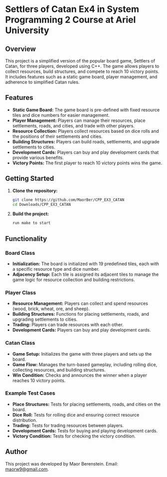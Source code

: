 
# Settlers of Catan Ex4 in System Programming 2 Course at Ariel University

## Overview

This project is a simplified version of the popular board game, Settlers of Catan, for three players, developed using C++. The game allows players to collect resources, build structures, and compete to reach 10 victory points. It includes features such as a static game board, player management, and adherence to simplified Catan rules.

## Features

- **Static Game Board:** The game board is pre-defined with fixed resource tiles and dice numbers for easier management.
- **Player Management:** Players can manage their resources, place settlements, roads, and cities, and trade with other players.
- **Resource Collection:** Players collect resources based on dice rolls and the positions of their settlements and cities.
- **Building Structures:** Players can build roads, settlements, and upgrade settlements to cities.
- **Development Cards:** Players can buy and play development cards that provide various benefits.
- **Victory Points:** The first player to reach 10 victory points wins the game.

## Getting Started

1. **Clone the repository:**
   ```bash
   git clone https://github.com/MaorBer/CPP_EX3_CATAN
   cd Downloads/CPP_EX3_CATAN
   ```

2. **Build the project:**
   ```bash
   run make to start
   ```

## Functionality

### Board Class
- **Initialization:** The board is initialized with 19 predefined tiles, each with a specific resource type and dice number.
- **Adjacency Setup:** Each tile is assigned its adjacent tiles to manage the game logic for resource collection and building restrictions.

### Player Class
- **Resource Management:** Players can collect and spend resources (wood, brick, wheat, ore, and sheep).
- **Building Structures:** Functions for placing settlements, roads, and upgrading settlements to cities.
- **Trading:** Players can trade resources with each other.
- **Development Cards:** Players can buy and play development cards.

### Catan Class
- **Game Setup:** Initializes the game with three players and sets up the board.
- **Game Flow:** Manages the turn-based gameplay, including rolling dice, collecting resources, and building structures.
- **Win Condition:** Checks and announces the winner when a player reaches 10 victory points.

### Example Test Cases
- **Place Structures:** Tests for placing settlements, roads, and cities on the board.
- **Dice Roll:** Tests for rolling dice and ensuring correct resource distribution.
- **Trading:** Tests for trading resources between players.
- **Development Cards:** Tests for buying and playing development cards.
- **Victory Condition:** Tests for checking the victory condition.

## Author

This project was developed by Maor Berenstein.
Email: maorw9@gmail.com.